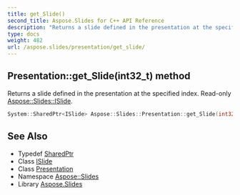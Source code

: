 ```yaml
---
title: get_Slide()
second_title: Aspose.Slides for C++ API Reference
description: "Returns a slide defined in the presentation at the specified index. Read-only Aspose::Slides::ISlide."
type: docs
weight: 482
url: /aspose.slides/presentation/get_slide/
---
```

## Presentation::get_Slide(int32_t) method


Returns a slide defined in the presentation at the specified index. Read-only [Aspose::Slides::ISlide](../../islide/).

```cpp
System::SharedPtr<ISlide> Aspose::Slides::Presentation::get_Slide(int32_t index) override
```

## See Also

* Typedef [SharedPtr](../../../system/sharedptr/)
* Class [ISlide](../../islide/)
* Class [Presentation](../)
* Namespace [Aspose::Slides](../../)
* Library [Aspose.Slides](../../../)
